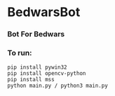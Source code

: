 # BedwarsBot
### Bot For Bedwars

### To run:
```
pip install pywin32
pip install opencv-python
pip install mss
python main.py / python3 main.py
```